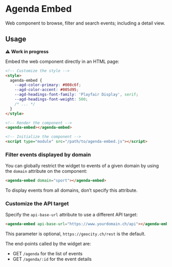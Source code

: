 # Agenda Embed

Web component to browse, filter and search events; including a detail view.

## Usage

⚠️ **Work in progress**

Embed the web component directly in an HTML page:

```html
<!-- Customize the style -->
<style>
  agenda-embed {
    --agd-color-primary: #008c6f;
    --agd-color-accent: #005d95;
    --agd-headings-font-family: 'Playfair Display', serif;
    --agd-headings-font-weight: 500;
    /* ... */
  }
</style>

<!-- Render the component -->
<agenda-embed></agenda-embed>

<!-- Initialize the component -->
<script type="module" src="/path/to/agenda-embed.js"></script>
```

### Filter events displayed by domain

You can globally restrict the widget to events of a given domain by using the `domain` attribute on the component:

```html
<agenda-embed domain="sport"></agenda-embed>
```

To display events from all domains, don’t specify this attribute.

### Customize the API target

Specify the `api-base-url` attribute to use a different API target:

```html
<agenda-embed api-base-url="https://www.yourdomain.ch/api"></agenda-embed>
```

This parameter is optional, `https://geocity.ch/rest` is the default.

The end-points called by the widget are:

- GET `/agenda` for the list of events
- GET `/agenda/:id` for the event details
